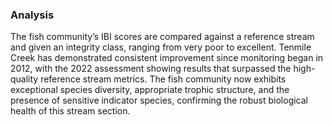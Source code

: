 ### Analysis

The fish community’s IBI scores are compared against a reference stream and given an integrity class, ranging from very poor to excellent. Tenmile Creek has demonstrated consistent improvement since monitoring began in 2012, with the 2022 assessment showing results that surpassed the high-quality reference stream metrics. The fish community now exhibits exceptional species diversity, appropriate trophic structure, and the presence of sensitive indicator species, confirming the robust biological health of this stream section.